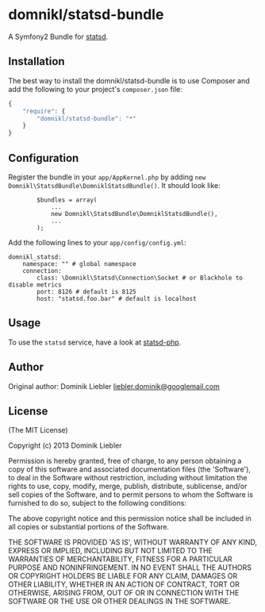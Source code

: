 # domnikl/statsd-bundle

A Symfony2 Bundle for [statsd](https://github.com/etsy/statsd).

## Installation

The best way to install the domnikl/statsd-bundle is to use Composer and add the following to your project's `composer.json` file:

```javascript
{
    "require": {
        "domnikl/statsd-bundle": "*"
    }
}
```

## Configuration

Register the bundle in your `app/AppKernel.php` by adding `new Domnikl\StatsdBundle\DomniklStatsdBundle()`. It should look like:

```
        $bundles = array(
            ...
            new Domnikl\StatsdBundle\DomniklStatsdBundle(),
            ...
        );
```

Add the following lines to your `app/config/config.yml`:

```
domnikl_statsd:
    namespace: "" # global namespace
    connection:
        class: \Domnikl\Statsd\Connection\Socket # or Blackhole to disable metrics
        port: 8126 # default is 8125
        host: "statsd.foo.bar" # default is localhost
```

## Usage

To use the `statsd` service, have a look at [statsd-php](https://github.com/domnikl/statsd-php).

## Author

Original author: Dominik Liebler <liebler.dominik@googlemail.com>

## License

(The MIT License)

Copyright (c) 2013 Dominik Liebler

Permission is hereby granted, free of charge, to any person obtaining
a copy of this software and associated documentation files (the
'Software'), to deal in the Software without restriction, including
without limitation the rights to use, copy, modify, merge, publish,
distribute, sublicense, and/or sell copies of the Software, and to
permit persons to whom the Software is furnished to do so, subject to
the following conditions:

The above copyright notice and this permission notice shall be
included in all copies or substantial portions of the Software.

THE SOFTWARE IS PROVIDED 'AS IS', WITHOUT WARRANTY OF ANY KIND,
EXPRESS OR IMPLIED, INCLUDING BUT NOT LIMITED TO THE WARRANTIES OF
MERCHANTABILITY, FITNESS FOR A PARTICULAR PURPOSE AND NONINFRINGEMENT.
IN NO EVENT SHALL THE AUTHORS OR COPYRIGHT HOLDERS BE LIABLE FOR ANY
CLAIM, DAMAGES OR OTHER LIABILITY, WHETHER IN AN ACTION OF CONTRACT,
TORT OR OTHERWISE, ARISING FROM, OUT OF OR IN CONNECTION WITH THE
SOFTWARE OR THE USE OR OTHER DEALINGS IN THE SOFTWARE.
